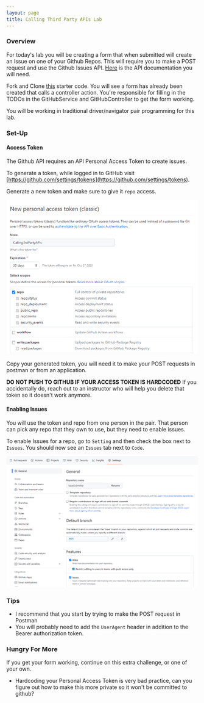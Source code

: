 ```yaml
---
layout: page
title: Calling Third Party APIs Lab
---
```


### Overview
For today's lab you will be creating a form that when submitted will create an issue on one of your Github Repos. This will require you to make a POST request and use the Github Issues API. [Here](https://docs.github.com/en/rest/issues/issues?apiVersion=2022-11-28#create-an-issue) is the API documentation you will need.

Fork and Clone [this](https://github.com/turingschool-examples/IssueSubmitter) starter code. You will see a form has already been created that calls a controller action. You're responsible for filling in the TODOs in the GitHubService and GitHubController to get the form working. 

You will be working in traditional driver/navigator pair programming for this lab.

### Set-Up

#### Access Token
The Github API requires an API Personal Access Token to create issues.

To generate a token, while logged in to GitHub visit [https://github.com/settings/tokens](https://github.com/settings/tokens). 

Generate a new token and make sure to give it `repo` access.

![Personal Access Token](/assets/images/module5/week4/PersonalAccessToken.png)

Copy your generated token, you will need it to make your POST requests in postman or from an application. 

**DO NOT PUSH TO GITHUB IF YOUR ACCESS TOKEN IS HARDCODED**
If you accidentally do, reach out to an instructor who will help you delete that token so it doesn't work anymore.

#### Enabling Issues

You will use the token and repo from one person in the pair. That person can pick any repo that they own to use, but they need to enable issues.

To enable Issues for a repo, go to `Setting` and then check the box next to `Issues`. You should now see an `Issues` tab next to `Code`.

![Enabling Issues](/assets/images/module5/week4/EnablingIssues.png)

### Tips

* I recommend that you start by trying to make the POST request in Postman
* You will probably need to add the `UserAgent` header in addition to the Bearer authorization token.

### Hungry For More

If you get your form working, continue on this extra challenge, or one of your own.

* Hardcoding your Personal Access Token is very bad practice, can you figure out how to make this more private so it won't be committed to github?
